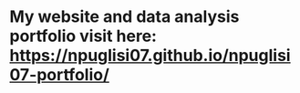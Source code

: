 # My website and data analysis portfolio visit here: https://npuglisi07.github.io/npuglisi07-portfolio/
